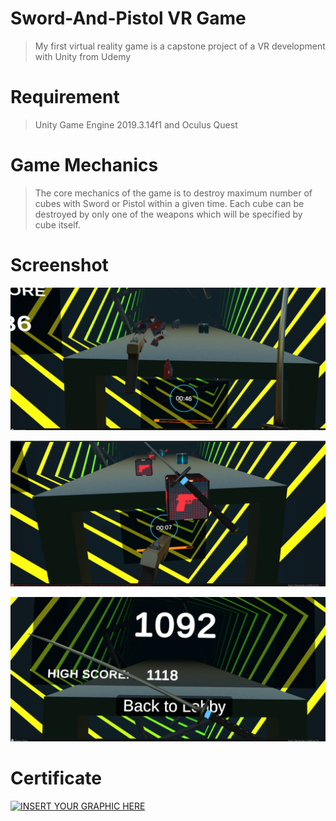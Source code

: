 # Sword-And-Pistol VR Game
> My first virtual reality game is a capstone project of a VR development with Unity from Udemy

# Requirement
> Unity Game Engine 2019.3.14f1 and Oculus Quest 

# Game Mechanics
> The core mechanics of the game is to destroy maximum number of cubes with Sword or Pistol within a given time. Each cube can be destroyed by only one of the weapons which will be specified by cube itself.  
 
# Screenshot

<img src="https://github.com/aakash-m/Sword-And-Pistol/blob/master/Assets/Screenshots/Gameplay1.png" title="GAMEPLAY_shooting" alt="Gameplay1"></a>

<img src="https://github.com/aakash-m/Sword-And-Pistol/blob/master/Assets/Screenshots/Gameplay3.png" title="GAMEPLAY_scene" alt="Gameplay3"></a>

<img src="https://github.com/aakash-m/Sword-And-Pistol/blob/master/Assets/Screenshots/Gameplay2.png" title="GAMEPLAY_Score" alt="Gameplay2"></a>

# Certificate
 
 [![INSERT YOUR GRAPHIC HERE](https://udemy-certificate.s3.amazonaws.com/image/UC-c1d81997-1748-4845-b145-a42befdc1d23.jpg)]()
